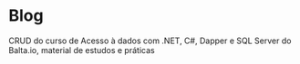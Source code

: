 # Blog
CRUD do curso de Acesso à dados com .NET, C#, Dapper e SQL Server do Balta.io, material de estudos e práticas
